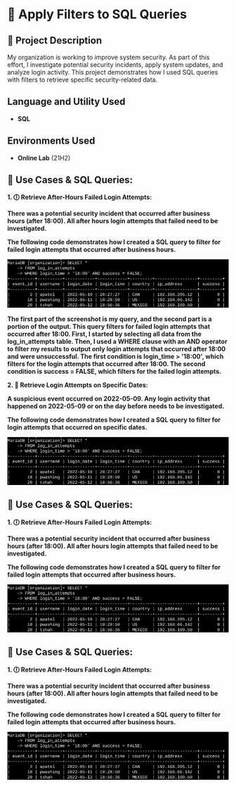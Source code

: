 <h1>🔐 Apply Filters to SQL Queries</h1>


<h2>📘 Project Description</h2>
My organization is working to improve system security. As part of this effort, I investigate potential security incidents, apply system updates, and analyze login activity. This project demonstrates how I used SQL queries with filters to retrieve specific security-related data.
<br />


<h2>Language and Utility Used</h2>

- <b>SQL</b> 
  
<h2>Environments Used </h2>

- <b>Online Lab</b> (21H2)

<h2>🧪 Use Cases & SQL Queries:</h2>

<b>
1. 🕕 Retrieve After-Hours Failed Login Attempts: <br/>
<b/> <p></p>
<b>There was a potential security incident that occurred after business hours (after 18:00). All after hours login attempts that failed need to be investigated.

The following code demonstrates how I created a SQL query to filter for failed login attempts that occurred after business hours.
</b>

![image alt](https://github.com/KaiFaley/-Apply-Filters-to-SQL-Queries/blob/ad9ac328b6378f1791f22a4249c5570b0fda0574/sqlimage1.png)

<b/> <p></p>
<b>The first part of the screenshot is my query, and the second part is a portion of the output. This query filters for failed login attempts that occurred after 18:00. First, I started by selecting all data from the log_in_attempts table. Then, I used a WHERE clause with an AND operator to filter my results to output only login attempts that occurred after 18:00 and were unsuccessful. The first condition is login_time > '18:00', which filters for the login attempts that occurred after 18:00. The second condition is success = FALSE, which filters for the failed login attempts. 
</b>


<b>
2. 📅 Retrieve Login Attempts on Specific Dates: <br/>
<b/> <p></p>
<b>A suspicious event occurred on 2022-05-09. Any login activity that happened on 2022-05-09 or on the day before needs to be investigated.

The following code demonstrates how I created a SQL query to filter for login attempts that occurred on specific dates.

</b>

![image alt](https://github.com/KaiFaley/-Apply-Filters-to-SQL-Queries/blob/ad9ac328b6378f1791f22a4249c5570b0fda0574/sqlimage1.png)



<h2>🧪 Use Cases & SQL Queries:</h2>

<b>
1. 🕕 Retrieve After-Hours Failed Login Attempts: <br/>
<b/> <p></p>
<b>There was a potential security incident that occurred after business hours (after 18:00). All after hours login attempts that failed need to be investigated.

The following code demonstrates how I created a SQL query to filter for failed login attempts that occurred after business hours.
</b>

![image alt](https://github.com/KaiFaley/-Apply-Filters-to-SQL-Queries/blob/ad9ac328b6378f1791f22a4249c5570b0fda0574/sqlimage1.png)



<h2>🧪 Use Cases & SQL Queries:</h2>

<b>
1. 🕕 Retrieve After-Hours Failed Login Attempts: <br/>
<b/> <p></p>
<b>There was a potential security incident that occurred after business hours (after 18:00). All after hours login attempts that failed need to be investigated.

The following code demonstrates how I created a SQL query to filter for failed login attempts that occurred after business hours.
</b>

![image alt](https://github.com/KaiFaley/-Apply-Filters-to-SQL-Queries/blob/ad9ac328b6378f1791f22a4249c5570b0fda0574/sqlimage1.png)
